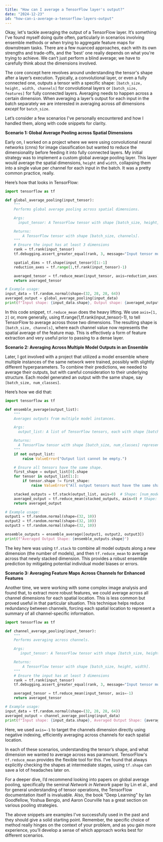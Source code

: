 ```yaml
---
title: "How can I average a TensorFlow layer's output?"
date: "2024-12-23"
id: "how-can-i-average-a-tensorflow-layers-output"
---
```


Okay, let's tackle averaging the output of a TensorFlow layer. It’s something I've found myself doing quite often, particularly in scenarios involving ensemble methods or when trying to aggregate feature maps for downstream tasks. There are a few nuanced approaches, each with its own strengths and trade-offs, and the 'best' one really depends on what you're trying to achieve. We can’t just perform a blind average; we have to carefully think about the dimensions involved.

The core concept here revolves around understanding the tensor's shape after a layer’s execution. Typically, a convolutional layer, or even a fully connected one, outputs a tensor with a specific shape: `[batch_size, height, width, channels]` for convolutional layers or `[batch_size, features]` for fully connected layers. Averaging needs to happen across a certain dimension. When averaging a layer’s output for each input in the batch separately we are interested in averaging across *all* dimensions *except* for `batch_size`.

Let’s consider a few scenarios I've personally encountered and how I handled them, along with code snippets for clarity.

**Scenario 1: Global Average Pooling across Spatial Dimensions**

Early on, I worked on a project where we were using convolutional neural networks (cnns) for image classification but wanted to reduce the dimensionality before feeding it into fully connected layers. My initial strategy was to implement a custom global average pooling layer. This layer would average the spatial dimensions, `height` and `width`, collapsing them into a single value per channel for each input in the batch. It was a pretty common practice, really.

Here’s how that looks in TensorFlow:

```python
import tensorflow as tf

def global_average_pooling(input_tensor):
    """
    Performs global average pooling across spatial dimensions.

    Args:
      input_tensor: A TensorFlow tensor with shape [batch_size, height, width, channels].

    Returns:
        A TensorFlow tensor with shape [batch_size, channels].
    """
    # Ensure the input has at least 3 dimensions
    rank = tf.rank(input_tensor)
    tf.debugging.assert_greater_equal(rank, 3, message="Input tensor must have at least 3 dimensions (batch_size, height, width, channels)")

    spatial_dims = tf.shape(input_tensor)[1:-1]
    reduction_axes = tf.range(1,tf.rank(input_tensor)-1)

    averaged_tensor = tf.reduce_mean(input_tensor, axis=reduction_axes)
    return averaged_tensor

# Example usage:
input_data = tf.random.normal(shape=(32, 28, 28, 64))
averaged_output = global_average_pooling(input_data)
print(f"Input shape: {input_data.shape}, Output shape: {averaged_output.shape}")
```

In this code snippet, `tf.reduce_mean` does the heavy lifting. We use `axis=[1, 2]` or, more generally, using tf.range(1,tf.rank(input_tensor)-1), to tell TensorFlow to average across those two dimensions. The resulting shape is `[batch_size, channels]`, where each channel value now represents the spatial average of the feature map. This is effectively a form of feature extraction and very useful prior to passing to a dense layer.

**Scenario 2: Averaging Across Multiple Model Outputs in an Ensemble**

Later, I got involved with a project that utilized a model ensemble where multiple instances of the same network were trained, possibly with slightly different hyperparameters. To combine their predictions, we needed to average their outputs, but with careful consideration to their underlying structure. Each model generated an output with the same shape, say `[batch_size, num_classes]`.

Here’s how we did that:

```python
import tensorflow as tf

def ensemble_average(output_list):
    """
    Averages outputs from multiple model instances.

    Args:
      output_list: A list of TensorFlow tensors, each with shape [batch_size, num_classes].

    Returns:
      A TensorFlow tensor with shape [batch_size, num_classes] representing the average.
    """
    if not output_list:
        raise ValueError("Output list cannot be empty.")

    # Ensure all tensors have the same shape.
    first_shape = output_list[0].shape
    for tensor in output_list[1:]:
        if tensor.shape != first_shape:
            raise ValueError("All output tensors must have the same shape.")

    stacked_outputs = tf.stack(output_list, axis=0)  # Shape: [num_models, batch_size, num_classes]
    averaged_output = tf.reduce_mean(stacked_outputs, axis=0) # Shape: [batch_size, num_classes]
    return averaged_output

# Example usage:
output1 = tf.random.normal(shape=(32, 10))
output2 = tf.random.normal(shape=(32, 10))
output3 = tf.random.normal(shape=(32, 10))

ensemble_outputs = ensemble_average([output1, output2, output3])
print(f"Averaged Output Shape: {ensemble_outputs.shape}")
```

The key here was using `tf.stack` to combine all model outputs along a new dimension (the number of models), and then `tf.reduce_mean` to average across that newly stacked dimension. This provides a robust ensemble prediction by mitigating potential individual model biases or errors.

**Scenario 3: Averaging Feature Maps Across Channels for Enhanced Features**

Another time, we were working with some complex image analysis and found that, to extract more robust features, we could average across all channel dimensions for each spatial location. This is less common but proved useful in that particular situation. This technique helps reduce redundancy between channels, forcing each spatial location to represent a summary of all channel-specific information.

```python
import tensorflow as tf

def channel_average_pooling(input_tensor):
    """
    Performs averaging across channels.

    Args:
       input_tensor: A TensorFlow tensor with shape [batch_size, height, width, channels].

    Returns:
        A TensorFlow tensor with shape [batch_size, height, width].
    """
    # Ensure the input has at least 3 dimensions
    rank = tf.rank(input_tensor)
    tf.debugging.assert_greater_equal(rank, 3, message="Input tensor must have at least 3 dimensions (batch_size, height, width, channels)")

    averaged_tensor = tf.reduce_mean(input_tensor, axis=-1)
    return averaged_tensor

# Example usage:
input_data = tf.random.normal(shape=(32, 28, 28, 64))
averaged_output = channel_average_pooling(input_data)
print(f"Input shape: {input_data.shape}, Averaged Output Shape: {averaged_output.shape}")
```

Here, we used `axis=-1` to target the channels dimension directly using negative indexing, efficiently averaging across channels for each spatial location.

In each of these scenarios, understanding the tensor’s shape, and what dimension we wanted to average across was paramount. TensorFlow's `tf.reduce_mean` provides the flexible tool for this. I’ve found that always explicitly checking the shapes at intermediate stages, using `tf.shape` can save a lot of headaches later on.

For a deeper dive, I’d recommend looking into papers on global average pooling, specifically the seminal *Network in Network* paper by Lin et al., and for general understanding of tensor operations, the TensorFlow documentation itself is invaluable. Also, the book "Deep Learning" by Ian Goodfellow, Yoshua Bengio, and Aaron Courville has a great section on various pooling strategies.

The above snippets are examples I've successfully used in the past and they should give a solid starting point. Remember, the specific choice of method really hinges on the context of your problem, and as you gain more experience, you’ll develop a sense of which approach works best for different scenarios.
